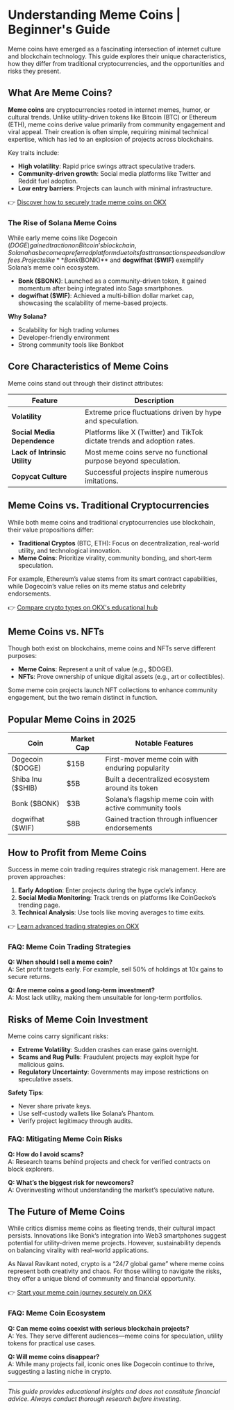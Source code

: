 # Understanding Meme Coins | Beginner's Guide  

Meme coins have emerged as a fascinating intersection of internet culture and blockchain technology. This guide explores their unique characteristics, how they differ from traditional cryptocurrencies, and the opportunities and risks they present.  

## What Are Meme Coins?  

**Meme coins** are cryptocurrencies rooted in internet memes, humor, or cultural trends. Unlike utility-driven tokens like Bitcoin (BTC) or Ethereum (ETH), meme coins derive value primarily from community engagement and viral appeal. Their creation is often simple, requiring minimal technical expertise, which has led to an explosion of projects across blockchains.  

Key traits include:  
- **High volatility**: Rapid price swings attract speculative traders.  
- **Community-driven growth**: Social media platforms like Twitter and Reddit fuel adoption.  
- **Low entry barriers**: Projects can launch with minimal infrastructure.  

👉 [Discover how to securely trade meme coins on OKX](https://bit.ly/okx-bonus)  

### The Rise of Solana Meme Coins  

While early meme coins like Dogecoin ($DOGE) gained traction on Bitcoin’s blockchain, Solana has become a preferred platform due to its fast transaction speeds and low fees. Projects like **Bonk ($BONK)** and **dogwifhat ($WIF)** exemplify Solana’s meme coin ecosystem.  

- **Bonk ($BONK)**: Launched as a community-driven token, it gained momentum after being integrated into Saga smartphones.  
- **dogwifhat ($WIF)**: Achieved a multi-billion dollar market cap, showcasing the scalability of meme-based projects.  

**Why Solana?**  
- Scalability for high trading volumes  
- Developer-friendly environment  
- Strong community tools like Bonkbot  

## Core Characteristics of Meme Coins  

Meme coins stand out through their distinct attributes:  

| Feature                | Description                                                                 |  
|------------------------|-----------------------------------------------------------------------------|  
| **Volatility**         | Extreme price fluctuations driven by hype and speculation.                  |  
| **Social Media Dependence** | Platforms like X (Twitter) and TikTok dictate trends and adoption rates. |  
| **Lack of Intrinsic Utility** | Most meme coins serve no functional purpose beyond speculation.           |  
| **Copycat Culture**    | Successful projects inspire numerous imitations.                            |  

## Meme Coins vs. Traditional Cryptocurrencies  

While both meme coins and traditional cryptocurrencies use blockchain, their value propositions differ:  

- **Traditional Cryptos** (BTC, ETH): Focus on decentralization, real-world utility, and technological innovation.  
- **Meme Coins**: Prioritize virality, community bonding, and short-term speculation.  

For example, Ethereum’s value stems from its smart contract capabilities, while Dogecoin’s value relies on its meme status and celebrity endorsements.  

👉 [Compare crypto types on OKX's educational hub](https://bit.ly/okx-bonus)  

## Meme Coins vs. NFTs  

Though both exist on blockchains, meme coins and NFTs serve different purposes:  

- **Meme Coins**: Represent a unit of value (e.g., $DOGE).  
- **NFTs**: Prove ownership of unique digital assets (e.g., art or collectibles).  

Some meme coin projects launch NFT collections to enhance community engagement, but the two remain distinct in function.  

## Popular Meme Coins in 2025  

| Coin           | Market Cap | Notable Features                          |  
|----------------|------------|-------------------------------------------|  
| Dogecoin ($DOGE) | $15B       | First-mover meme coin with enduring popularity |  
| Shiba Inu ($SHIB) | $5B       | Built a decentralized ecosystem around its token |  
| Bonk ($BONK)    | $3B        | Solana’s flagship meme coin with active community tools |  
| dogwifhat ($WIF) | $8B       | Gained traction through influencer endorsements |  

## How to Profit from Meme Coins  

Success in meme coin trading requires strategic risk management. Here are proven approaches:  

1. **Early Adoption**: Enter projects during the hype cycle’s infancy.  
2. **Social Media Monitoring**: Track trends on platforms like CoinGecko’s trending page.  
3. **Technical Analysis**: Use tools like moving averages to time exits.  

👉 [Learn advanced trading strategies on OKX](https://bit.ly/okx-bonus)  

### FAQ: Meme Coin Trading Strategies  

**Q: When should I sell a meme coin?**  
A: Set profit targets early. For example, sell 50% of holdings at 10x gains to secure returns.  

**Q: Are meme coins a good long-term investment?**  
A: Most lack utility, making them unsuitable for long-term portfolios.  

## Risks of Meme Coin Investment  

Meme coins carry significant risks:  
- **Extreme Volatility**: Sudden crashes can erase gains overnight.  
- **Scams and Rug Pulls**: Fraudulent projects may exploit hype for malicious gains.  
- **Regulatory Uncertainty**: Governments may impose restrictions on speculative assets.  

**Safety Tips**:  
- Never share private keys.  
- Use self-custody wallets like Solana’s Phantom.  
- Verify project legitimacy through audits.  

### FAQ: Mitigating Meme Coin Risks  

**Q: How do I avoid scams?**  
A: Research teams behind projects and check for verified contracts on block explorers.  

**Q: What’s the biggest risk for newcomers?**  
A: Overinvesting without understanding the market’s speculative nature.  

## The Future of Meme Coins  

While critics dismiss meme coins as fleeting trends, their cultural impact persists. Innovations like Bonk’s integration into Web3 smartphones suggest potential for utility-driven meme projects. However, sustainability depends on balancing virality with real-world applications.  

As Naval Ravikant noted, crypto is a “24/7 global game” where meme coins represent both creativity and chaos. For those willing to navigate the risks, they offer a unique blend of community and financial opportunity.  

👉 [Start your meme coin journey securely on OKX](https://bit.ly/okx-bonus)  

### FAQ: Meme Coin Ecosystem  

**Q: Can meme coins coexist with serious blockchain projects?**  
A: Yes. They serve different audiences—meme coins for speculation, utility tokens for practical use cases.  

**Q: Will meme coins disappear?**  
A: While many projects fail, iconic ones like Dogecoin continue to thrive, suggesting a lasting niche in crypto.  

---  
*This guide provides educational insights and does not constitute financial advice. Always conduct thorough research before investing.*